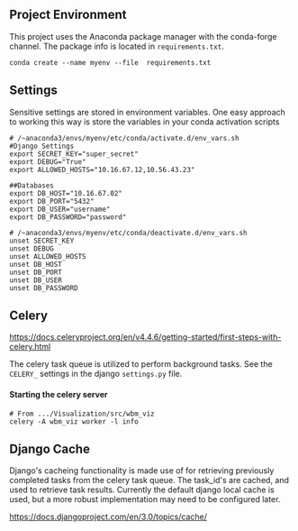## Project Environment

This project uses the Anaconda package manager with the conda-forge channel. The package info is located in `requirements.txt`.

`conda create --name myenv --file  requirements.txt`

## Settings

Sensitive settings are stored in environment variables. One easy approach to working this way is store the variables 
in your conda activation scripts

```
# /~anaconda3/envs/myenv/etc/conda/activate.d/env_vars.sh
#Django Settings
export SECRET_KEY="super_secret"
export DEBUG="True"
export ALLOWED_HOSTS="10.16.67.12,10.56.43.23"

##Databases
export DB_HOST="10.16.67.02"
export DB_PORT="5432"
export DB_USER="username"
export DB_PASSWORD="password"
```

```
# /~anaconda3/envs/myenv/etc/conda/deactivate.d/env_vars.sh
unset SECRET_KEY
unset DEBUG
unset ALLOWED_HOSTS
unset DB_HOST
unset DB_PORT
unset DB_USER
unset DB_PASSWORD
```

## Celery 
https://docs.celeryproject.org/en/v4.4.6/getting-started/first-steps-with-celery.html

The celery task queue is utilized to perform background tasks. See the `CELERY_` settings in the django `settings.py`
file. 

#### Starting the celery server
```
# From .../Visualization/src/wbm_viz
celery -A wbm_viz worker -l info
```

## Django Cache
Django's cacheing functionality is made use of for retrieving previously completed tasks from the celery task queue. 
The task_id's are cached, and used to retrieve task results. Currently the default django local cache is used, 
but a more robust implementation may need to be configured later.

https://docs.djangoproject.com/en/3.0/topics/cache/
